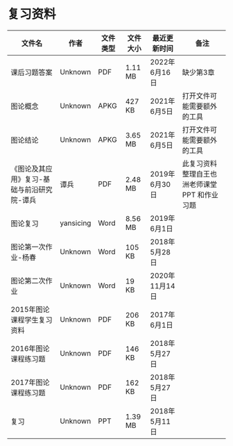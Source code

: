 # 复习资料

文件名|作者|文件类型|文件大小|最近更新时间|备注
---|---|---|---|---|---
课后习题答案|Unknown|PDF|1.11 MB|2022年6月16日|缺少第3章
图论概念|Unknown|APKG|427 KB|2021年6月5日|打开文件可能需要额外的工具
图论结论|Unknown|APKG|3.65 MB|2021年6月5日|打开文件可能需要额外的工具
《图论及其应用》复习-基础与前沿研究院-谭兵|谭兵|PDF|2.48 MB|2019年6月30日|此复习资料整理自王也洲老师课堂 PPT 和作业习题
图论复习|yansicing|Word|8.56 MB|2019年6月1日
图论第一次作业-杨春|Unknown|Word|105 KB|2018年5月28日
图论第二次作业|Unknown|Word|19 KB|2020年11月14日
2015年图论课程学生复习资料|Unknown|PDF|206 KB|2017年6月1日
2016年图论课程练习题|Unknown|PDF|146 KB|2018年5月27日
2017年图论课程练习题|Unknown|PDF|162 KB|2018年5月27日
复习|Unknown|PPT|1.39 MB|2018年5月11日
